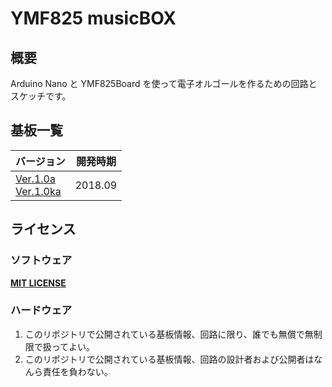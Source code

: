 YMF825 musicBOX
==============

## 概要

Arduino Nano と YMF825Board を使って電子オルゴールを作るための回路とスケッチです。

## 基板一覧

バージョン | 開発時期
----------|---------------
[Ver.1.0a](./1.0a_2018.09/)<br>[Ver.1.0ka](./1.0a_2018.09/) | 2018.09

## ライセンス

### ソフトウェア

[**MIT LICENSE**](./LICENSE)

### ハードウェア

1. このリポジトリで公開されている基板情報、回路に限り、誰でも無償で無制限で扱ってよい。
2. このリポジトリで公開されている基板情報、回路の設計者および公開者はなんら責任を負わない。
